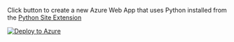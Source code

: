 Click button to create a new Azure Web App that uses Python installed from the [Python Site Extension](https://github.com/davidebbo/PythonSiteExtension)

[![Deploy to Azure](http://azuredeploy.net/deploybutton.png)](https://azuredeploy.net/)
